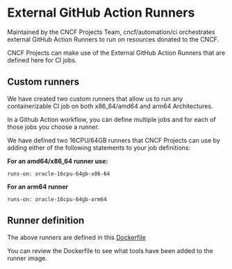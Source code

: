 # External GitHub Action Runners

Maintained by the CNCF Projects Team, cncf/automation/ci orchestrates external
GitHub Action Runners to run on resources donated to the CNCF.

CNCF Projects can make use of the External GitHub Action Runners that are
defined here for CI jobs.

## Custom runners

We have created two custom runners that allow us to run any containerizable CI
job on both x86_64/amd64 and arm64 Architectures.

In a Github Action workflow, you can define multiple jobs and for each of those
jobs you choose a runner.

We have defined two 16CPU/64GB runners that CNCF Projects can use by adding
either of the following statements to your job definitions:

**For an amd64/x86_64 runner use:**

`runs-on: oracle-16cpu-64gb-x86-64`

**For an arm64 runner**

`runs-on: oracle-16cpu-64gb-arm64`

## Runner definition

The above runners are defined in this [Dockerfile](./gha-runner-image/Dockerfile)

You can review the Dockerfile to see what tools have been added to the runner image.

